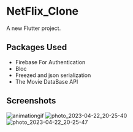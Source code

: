 # NetFlix_Clone

A new Flutter project.

## Packages Used

<ul>
  <li>Firebase For Authentication</li>
  <li>Bloc</li>
  <li>Freezed and json serialization</li>
  <li>The Movie DataBase API</li>
</ul>

## Screenshots

![animationgif](https://user-images.githubusercontent.com/59518674/233791019-96541b3f-be8d-4d8f-9558-03404c70d7cf.gif)
![photo_2023-04-22_20-25-40](https://user-images.githubusercontent.com/59518674/233791880-9311202e-b759-4ef8-8d92-3591362d803b.jpg)
![photo_2023-04-22_20-25-47](https://user-images.githubusercontent.com/59518674/233791888-9d0518b7-7708-4688-bed5-4a51b2743b8e.jpg)
